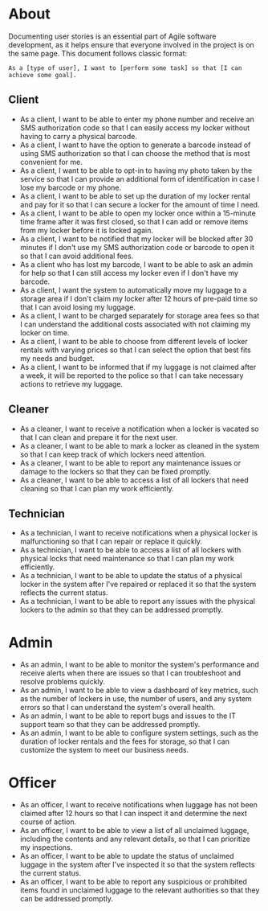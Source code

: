 # About

Documenting user stories is an essential part of Agile software development, as it helps ensure that everyone involved in the project is on the same page.
This document follows classic format:
```
As a [type of user], I want to [perform some task] so that [I can achieve some goal].
```
## Client
* As a client, I want to be able to enter my phone number and receive an SMS authorization code so that I can easily access my locker without having to carry a physical barcode.
* As a client, I want to have the option to generate a barcode instead of using SMS authorization so that I can choose the method that is most convenient for me.
* As a client, I want to be able to opt-in to having my photo taken by the service so that I can provide an additional form of identification in case I lose my barcode or my phone.
* As a client, I want to be able to set up the duration of my locker rental and pay for it so that I can secure a locker for the amount of time I need.
* As a client, I want to be able to open my locker once within a 15-minute time frame after it was first closed, so that I can add or remove items from my locker before it is locked again.
* As a client, I want to be notified that my locker will be blocked after 30 minutes if I don't use my SMS authorization code or barcode to open it so that I can avoid additional fees.
* As a client who has lost my barcode, I want to be able to ask an admin for help so that I can still access my locker even if I don't have my barcode.
* As a client, I want the system to automatically move my luggage to a storage area if I don't claim my locker after 12 hours of pre-paid time so that I can avoid losing my luggage.
* As a client, I want to be charged separately for storage area fees so that I can understand the additional costs associated with not claiming my locker on time.
* As a client, I want to be able to choose from different levels of locker rentals with varying prices so that I can select the option that best fits my needs and budget.
* As a client, I want to be informed that if my luggage is not claimed after a week, it will be reported to the police so that I can take necessary actions to retrieve my luggage.

## Cleaner
* As a cleaner, I want to receive a notification when a locker is vacated so that I can clean and prepare it for the next user.
* As a cleaner, I want to be able to mark a locker as cleaned in the system so that I can keep track of which lockers need attention.
* As a cleaner, I want to be able to report any maintenance issues or damage to the lockers so that they can be fixed promptly.
* As a cleaner, I want to be able to access a list of all lockers that need cleaning so that I can plan my work efficiently.

## Technician
* As a technician, I want to receive notifications when a physical locker is malfunctioning so that I can repair or replace it quickly.
* As a technician, I want to be able to access a list of all lockers with physical locks that need maintenance so that I can plan my work efficiently.
* As a technician, I want to be able to update the status of a physical locker in the system after I've repaired or replaced it so that the system reflects the current status.
* As a technician, I want to be able to report any issues with the physical lockers to the admin so that they can be addressed promptly.

# Admin
* As an admin, I want to be able to monitor the system's performance and receive alerts when there are issues so that I can troubleshoot and resolve problems quickly.
* As an admin, I want to be able to view a dashboard of key metrics, such as the number of lockers in use, the number of users, and any system errors so that I can understand the system's overall health.
* As an admin, I want to be able to report bugs and issues to the IT support team so that they can be addressed promptly.
* As an admin, I want to be able to configure system settings, such as the duration of locker rentals and the fees for storage, so that I can customize the system to meet our business needs.

# Officer
* As an officer, I want to receive notifications when luggage has not been claimed after 12 hours so that I can inspect it and determine the next course of action.
* As an officer, I want to be able to view a list of all unclaimed luggage, including the contents and any relevant details, so that I can prioritize my inspections.
* As an officer, I want to be able to update the status of unclaimed luggage in the system after I've inspected it so that the system reflects the current status.
* As an officer, I want to be able to report any suspicious or prohibited items found in unclaimed luggage to the relevant authorities so that they can be addressed promptly.
